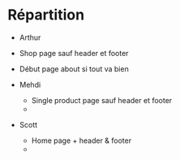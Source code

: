 # Répartition 

 * Arthur
  * Shop page sauf header et footer
  * Début page about si tout va bien

* Mehdi
  * Single product page sauf header et footer
  *

* Scott
  * Home page + header & footer
  * 
